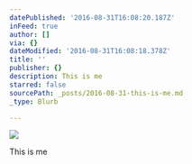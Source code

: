 ```yaml
---
datePublished: '2016-08-31T16:08:20.187Z'
inFeed: true
author: []
via: {}
dateModified: '2016-08-31T16:08:18.378Z'
title: ''
publisher: {}
description: This is me
starred: false
sourcePath: _posts/2016-08-31-this-is-me.md
_type: Blurb

---
```

![](https://the-grid-user-content.s3-us-west-2.amazonaws.com/52c948ff-3ae3-40f7-a487-4b5a2f91c556.jpg)

This is me